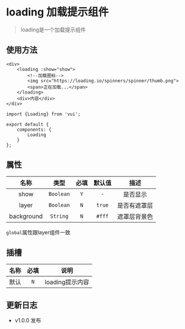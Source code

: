 # loading 加载提示组件

> loading是一个加载提示组件

## 使用方法

```
<div>
    <loading :show="show">
        <!--加载图标-->
        <img src="https://loading.io/spinners/spinner/thumb.png">
        <span>正在加载...</span>
    </loading>
    <div>内容</div>
</div>
```

```
import {Loading} from 'vui';

export default {
    components: {
        Loading
    }
};
```

## 属性

名称|类型|必填|默认值|描述
:-:|:-:|:-:|:-:|:-:
show|`Boolean`|`Y`|`-`|是否显示
layer|`Boolean`|`N`|`true`|是否有遮罩层
background|`String`|`N`|`#fff`|遮罩层背景色

`global`属性跟layer组件一致

## 插槽

名称|必填|说明
:-:|:-:|:-:
默认|`N`|loading提示内容

## 更新日志

* v1.0.0 发布